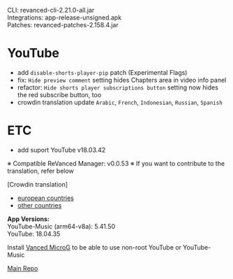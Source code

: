 CLI: revanced-cli-2.21.0-all.jar  
Integrations: app-release-unsigned.apk  
Patches: revanced-patches-2.158.4.jar  

YouTube
==
- add `disable-shorts-player-pip` patch (Experimental Flags)
- fix: `Hide preview comment` setting hides Chapters area in video info panel
- refactor: `Hide shorts player subscriptions button` setting now hides the red subscribe button, too
- crowdin translation update
`Arabic`,  `French`, `Indonesian`, `Russian`, `Spanish`

ETC
==
- add suport YouTube v18.03.42

※ Compatible ReVanced Manager: v0.0.53
※ If you want to contribute to the translation, refer below

[Crowdin translation]
- [european countries](https://crowdin.com/project/revancedextendedeu)
- [other countries](https://crowdin.com/project/revancedextended)
  
**App Versions:**  
YouTube-Music (arm64-v8a): 5.41.50  
YouTube: 18.04.35  

Install [Vanced MicroG](https://github.com/inotia00/VancedMicroG/releases) to be able to use non-root YouTube or YouTube-Music  

[Main Repo](https://github.com/NoName-exe/revanced-extended-mnml)  
